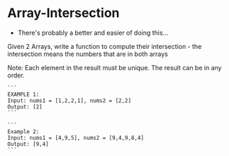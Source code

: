# Array-Intersection

- There's probably a better and easier of doing this...


Given 2 Arrays, write a function to compute their intersection - the intersection means the numbers that are in both arrays

Note:
Each element in the result must be unique.
The result can be in any order.
	
	```
	EXAMPLE 1:
	Input: nums1 = [1,2,2,1], nums2 = [2,2]
	Output: [2]
	```

	```
	Example 2:
	Input: nums1 = [4,9,5], nums2 = [9,4,9,8,4]
	Output: [9,4]
	```
